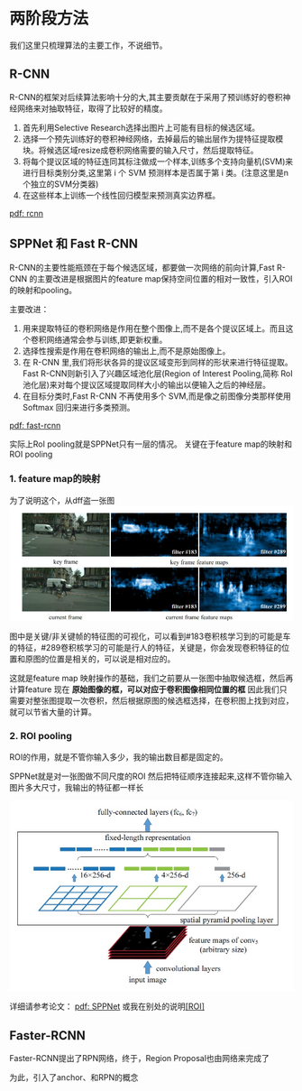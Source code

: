 # 两阶段方法

我们这里只梳理算法的主要工作，不说细节。

## R-CNN

R-CNN的框架对后续算法影响十分的大,其主要贡献在于采用了预训练好的卷积神经网络来对抽取特征，取得了比较好的精度。

[](../img/rcnn.svg)

1. 首先利用Selective Research选择出图片上可能有目标的候选区域。
2. 选择一个预先训练好的卷积神经网络，去掉最后的输出层作为提特征提取模块。将候选区域resize成卷积网络需要的输入尺寸，然后提取特征。
3. 将每个提议区域的特征连同其标注做成一个样本,训练多个支持向量机(SVM)来进行目标类别分类,这里第 i 个 SVM 预测样本是否属于第 i 类。(注意这里是n个独立的SVM分类器)
4. 在这些样本上训练一个线性回归模型来预测真实边界框。

[pdf: rcnn](./DET1_girshick2014rich.pdf)


## SPPNet 和 Fast R-CNN

R-CNN的主要性能瓶颈在于每个候选区域，都要做一次网络的前向计算,Fast R-CNN 的主要改进是根据图片的feature map保持空间位置的相对一致性，引入ROI的映射和pooling。

[](../img/fast-rcnn.svg)

主要改进：
1. 用来提取特征的卷积网络是作用在整个图像上,而不是各个提议区域上。而且这个卷积网络通常会参与训练,即更新权重。
2. 选择性搜索是作用在卷积网络的输出上,而不是原始图像上。
3. 在 R-CNN 里,我们将形状各异的提议区域变形到同样的形状来进行特征提取。Fast R-CNN则新引入了兴趣区域池化层(Region of Interest Pooling,简称 RoI 池化层)来对每个提议区域提取同样大小的输出以便输入之后的神经层。
4. 在目标分类时,Fast R-CNN 不再使用多个 SVM,而是像之前图像分类那样使用 Softmax 回归来进行多类预测。

[pdf: fast-rcnn](./Girshick_Fast_R-CNN_ICCV_2015_paper.pdf)


实际上RoI pooling就是SPPNet只有一层的情况。
关键在于feature map的映射和ROI pooling

### 1. feature map的映射

为了说明这个，从dff盗一张图
![](../img/featuremap.JPG)

图中是关键/非关键帧的特征图的可视化，可以看到#183卷积核学习到的可能是车的特征，#289卷积核学习的可能是行人的特征，关键是，你会发现卷积特征的位置和原图的位置是相关的，可以说是相对应的。

这就是feature map 映射操作的基础，我们之前要从一张图中抽取候选框，然后再计算feature 现在 **原始图像的框，可以对应于卷积图像相同位置的框** 因此我们只需要对整张图提取一次卷积，然后根据原图的候选框选择，在卷积图上找到对应，就可以节省大量的计算。

### 2. ROI pooling

ROI的作用，就是不管你输入多少，我的输出数目都是固定的。

SPPNet就是对一张图做不同尺度的ROI 然后把特征顺序连接起来,这样不管你输入图片多大尺寸，我输出的特征都一样长

![](../img/SPPNet.JPG)

详细请参考论文：
[pdf: SPPNet](./SPPNet.pdf)
或我在别处的说明[[ROI]](../feynman/ROI.md)


## Faster-RCNN

Faster-RCNN提出了RPN网络，终于，Region Proposal也由网络来完成了

为此，引入了anchor、和RPN的概念

[](../img/faster-rcnn.svg)
